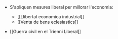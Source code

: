 - S'apliquen mesures liberal per millorar l'economia:
	- [[Llibertat economica industrial]]
	- [[Venta de bens eclesiastics]]

- [[Guerra civil en el Trienni Liberal]]